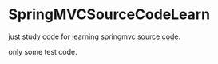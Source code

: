 SpringMVCSourceCodeLearn
========================

just study code for learning springmvc source code.

only some test code.

